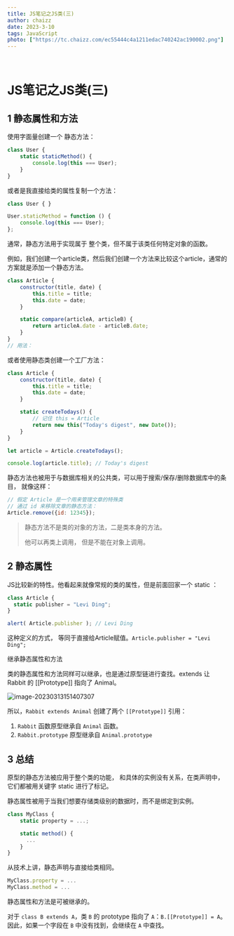 ```yaml
---
title: JS笔记之JS类(三)
author: chaizz
date: 2023-3-10
tags: JavaScript
photo: ["https://tc.chaizz.com/ec55444c4a1211edac740242ac190002.png"]
---
```


​         

<!--more-->

# JS笔记之JS类(三)

## 1 静态属性和方法

使用字面量创建一个 静态方法：

```js
class User {
    static staticMethod() {
        console.log(this === User);
    }
}
```

或者是我直接给类的属性复制一个方法：

```js
class User { }

User.staticMethod = function () {
    console.log(this === User);
};
```

通常，静态方法用于实现属于 整个类，但不属于该类任何特定对象的函数。

例如，我们创建一个article类，然后我们创建一个方法来比较这个article，通常的方案就是添加一个静态方法。

```js
class Article {
    constructor(title, date) {
        this.title = title;
        this.date = date;
    }

    static compare(articleA, articleB) {
        return articleA.date - articleB.date;
    }
}
// 用法：
```

或者使用静态类创建一个工厂方法：

```js
class Article {
    constructor(title, date) {
        this.title = title;
        this.date = date;
    }

    static createTodays() {
        // 记住 this = Article
        return new this("Today's digest", new Date());
    }
}

let article = Article.createTodays();

console.log(article.title); // Today's digest
```

静态方法也被用于与数据库相关的公共类，可以用于搜索/保存/删除数据库中的条目， 就像这样：

```js
// 假定 Article 是一个用来管理文章的特殊类
// 通过 id 来移除文章的静态方法：
Article.remove({id: 12345});
```

> 静态方法不是类的对象的方法，二是类本身的方法。
>
> 他可以再类上调用， 但是不能在对象上调用。



## 2 静态属性

JS比较新的特性。他看起来就像常规的类的属性，但是前面回家一个 static ：

```js
class Article {
  static publisher = "Levi Ding";
}

alert( Article.publisher ); // Levi Ding
```

这种定义的方式， 等同于直接给Article赋值。`Article.publisher = "Levi Ding";`


继承静态属性和方法

类的静态属性和方法同样可以继承，也是通过原型链进行查找。extends 让 Rabbit 的 [[Prototype]] 指向了 Animal。

![image-20230313151407307](https://tc.chaizz.com/tc/image-20230313151407307.png)



所以，`Rabbit extends Animal` 创建了两个 `[[Prototype]]` 引用：

1. `Rabbit` 函数原型继承自 `Animal` 函数。
2. `Rabbit.prototype` 原型继承自 `Animal.prototype`



## 3 总结

原型的静态方法被应用于整个类的功能， 和具体的实例没有关系，在类声明中，它们都被用关键字 static 进行了标记。

静态属性被用于当我们想要存储类级别的数据时，而不是绑定到实例。

```js
class MyClass {
    static property = ...;

    static method() {
      ...
    }
}
```

从技术上讲，静态声明与直接给类相同。

```js
MyClass.property = ...
MyClass.method = ...
```

静态属性和方法是可被继承的。

对于 `class B extends A`，类 `B` 的 prototype 指向了 `A`：`B.[[Prototype]] = A`。因此，如果一个字段在 `B` 中没有找到，会继续在 `A` 中查找。
